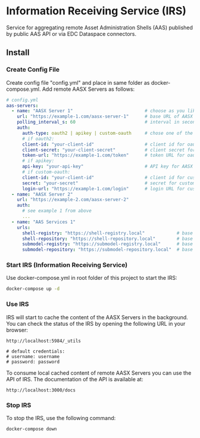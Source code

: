 # Information Receiving Service (IRS)

Service for aggregating remote Asset Administration Shells (AAS) published by public AAS API or via EDC Dataspace connectors.

## Install

### Create Config File

Create config file "config.yml" and place in same folder as docker-compose.yml. Add remote AASX Servers as follows:

```yaml
# config.yml
aas-servers:
  - name: "AASX Server 1"                           # choose as you like
    url: "https://example-1.com/aasx-server-1"      # base URL of AASX Server
    polling_interval_s: 60                          # interval in seconds for polling the server (optional, default: 60 s)
    auth:
      auth-type: oauth2 | apikey | custom-oauth     # chose one of the auth types
      # if oauth2:
      client-id: "your-client-id"                   # client id for oauth2
      client-secret: "your-client-secret"           # client secret for oauth2
      token-url: "https://example-1.com/token"      # token URL for oauth2
      # if apikey:
      api-key: "your-api-key"                       # API key for AASX Server
      # if custom-oauth:
      client-id: "your-client-id"                   # client id for custom oauth
      secret: "your-secret"                         # secret for custom oauth
      login-url: "https://example-1.com/login"      # login URL for custom oauth
  - name: "AASX Server 2"
    url: "https://example-2.com/aasx-server-2"
    auth:
      # see example 1 from above
      ...
  - name: "AAS Services 1"
    urls:
      shell-registry: "https://shell-registry.local"            # base URL of (remote) Shell Registry
      shell-repository: "https://shell-repository.local"        # base URL of (remote) Shell Repository
      submodel-registry: "https://submodel-registry.local"      # base URL of (remote) Submodel Registry
      submodel-repository: "https://submodel-repository.local"  # base URL of (remote) Submodel Repository
```

### Start IRS (Information Receiving Service)

Use docker-compose.yml in root folder of this project to start the IRS:

```bash
docker-compose up -d
```

### Use IRS

IRS will start to cache the content of the AASX Servers in the background. You can check the status of the IRS by opening the following URL in your browser:

```http request
http://localhost:5984/_utils

# default credentials:
# username: username
# password: password
```

To consume local cached content of remote AASX Servers you can use the API of IRS. The documentation of the API is available at:

```http request
http://localhost:3000/docs
```

### Stop IRS

To stop the IRS, use the following command:

```bash
docker-compose down
```
